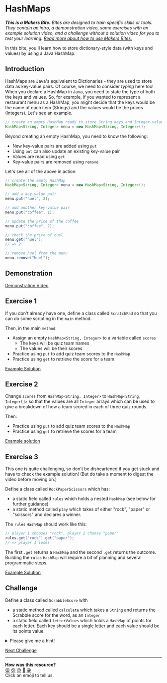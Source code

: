 # HashMaps

_**This is a Makers Bite.** Bites are designed to train specific skills or
tools. They contain an intro, a demonstration video, some exercises with an
example solution video, and a challenge without a solution video for you to test
your learning. [Read more about how to use Makers
Bites.](https://github.com/makersacademy/course/blob/main/labels/bites.md)_

In this bite, you'll learn how to store dictionary-style data (with keys and 
values) by using a Java HashMap.

## Introduction

HashMaps are Java's equivalent to Dictionaries - they are used to store data 
as key-value pairs. Of course, we need to consider _typing_ here too! When you 
declare a HashMap in Java, you need to state the type of both the keys and 
values. So, for example, if you wanted to represent a restaurant menu as a 
HashMap, you might decide that the keys would be the name of each item 
(Strings) and the values would be the prices (Integers). Let's see an example.

```java
// create an empty HashMap ready to store String keys and Integer values
HashMap<String, Integer> menu = new HashMap<String, Integer>();
```

Beyond creating an empty HashMap, you need to know the following:

* New key-value pairs are added using `put`
* Using `put` can also update an existing key-value pair
* Values are read using `get`
* Key-value pairs are removed using `remove`

Let's see all of the above in action:

```java
// create the empty HashMap
HashMap<String, Integer> menu = new HashMap<String, Integer>();

// add a key-value pair
menu.put("huel", 2);

// add another key-value pair
menu.put("coffee", 1);

// update the price of the coffee
menu.put("coffee", 2);

// check the price of huel
menu.get("huel");
// => 2

// remove huel from the menu
menu.remove("huel");
```

## Demonstration

[Demonstration Video](https://youtu.be/mEwjt6l96JQ)

## Exercise 1

If you don't already have one, define a class called `ScratchPad` so that you 
can do some scripting in the `main` method.

Then, in the main `method`:

* Assign an empty `HashMap<String, Integer>` to a variable called `scores`
  * The keys will be quiz team names
  * The values will be their scores
* Practice using `put` to add quiz team scores to the `HashMap`
* Practice using `get` to retrieve the score for a team

[Example Solution](https://youtu.be/oMclCjDzcGo)

## Exercise 2

Change `scores` from `HashMap<String, Integer>` to `HashMap<String, Integer[]>` 
so that the values are all `Integer` arrays which can be used to give a 
breakdown of how a team scored in each of three quiz rounds.

Then:

* Practice using `put` to add quiz team scores to the `HashMap`
* Practice using `get` to retrieve the scores for a team

[Example solution](https://youtu.be/FOuxIG-F4Vg)

## Exercise 3

This one is quite challenging, so don't be disheartened if you get stuck and 
have to check the example solution! (But do take a moment to digest the video 
before moving on.)

Define a class called `RockPaperScissors` which has:

* a static field called `rules` which holds a nested `HashMap` (see below for 
further guidance)
* a static method called `play` which takes of either "rock", "paper" or 
"scissors" and declares a winner.

The `rules` `HashMap` should work like this:

```java
// player 1 chooses "rock", player 2 choose "paper"
rules.get("rock").get("paper");
// => player 1 loses
```

The first `.get` returns a `HashMap` and the second `.get` returns the outcome. 
Building the `rules` `HashMap` will require a bit of planning and several 
programmatic steps.

[Example Solution](https://youtu.be/-sOWDLdQ574)

## Challenge

Define a class called `ScrabbleScore` with
* a static method called `calculate` which takes a `String` and returns the 
Scrabble score for the word, as an `Integer`
* a static field called `letterValues` which holds a `HashMap` of points for 
each letter. Each key should be a single letter and each value should be its 
points value.

<details>
  <summary>Please give me a hint!</summary>
  
  In the English language version of Scrabble, tiles are worth the following:

  * 1 point - A, E, I, O, U, L, N, S, T, R
  * 2 points - D, G
  * 3 points - B, C, M, P
  * 4 points - F, H, V, W, Y
  * 5 points - K
  * 8 points - J, X
  * 10 points - Q, Z

  Calculating the Scrabble score for a whole word will require a few steps:
  
  * Creating a variable to hold the total score - it should start at 0<
  * Splitting the word into letters
  * Looping over the letters to get the score for each one
  * Adding the score for each letter to the total score
  * Returning the total score

</details>

[Next Challenge](12_interfaces_bite.md)

<!-- BEGIN GENERATED SECTION DO NOT EDIT -->

---

**How was this resource?**  
[😫](https://airtable.com/shrUJ3t7KLMqVRFKR?prefill_Repository=makersacademy%2Fjava-fundamentals-with-intellij&prefill_File=bites%2F11_data_structures_2_bite.md&prefill_Sentiment=😫) [😕](https://airtable.com/shrUJ3t7KLMqVRFKR?prefill_Repository=makersacademy%2Fjava-fundamentals-with-intellij&prefill_File=bites%2F11_data_structures_2_bite.md&prefill_Sentiment=😕) [😐](https://airtable.com/shrUJ3t7KLMqVRFKR?prefill_Repository=makersacademy%2Fjava-fundamentals-with-intellij&prefill_File=bites%2F11_data_structures_2_bite.md&prefill_Sentiment=😐) [🙂](https://airtable.com/shrUJ3t7KLMqVRFKR?prefill_Repository=makersacademy%2Fjava-fundamentals-with-intellij&prefill_File=bites%2F11_data_structures_2_bite.md&prefill_Sentiment=🙂) [😀](https://airtable.com/shrUJ3t7KLMqVRFKR?prefill_Repository=makersacademy%2Fjava-fundamentals-with-intellij&prefill_File=bites%2F11_data_structures_2_bite.md&prefill_Sentiment=😀)  
Click an emoji to tell us.

<!-- END GENERATED SECTION DO NOT EDIT -->

